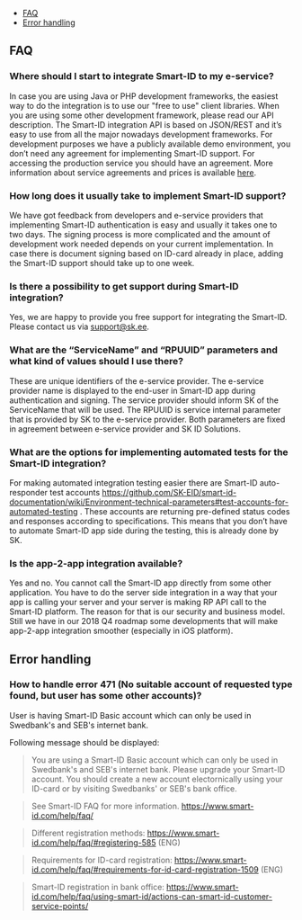 
* [FAQ](#faq)
* [Error handling](#error-handling)

## FAQ
### Where should I start to integrate Smart-ID to my e-service?
In case you are using Java or PHP development frameworks, the easiest way to do the integration is to use our "free to use" client libraries. When you are using some other development framework, please read our API description. The Smart-ID integration API is based on JSON/REST and it’s easy to use from all the major nowadays development frameworks. For development purposes we have a publicly available demo environment, you don’t need any agreement for implementing Smart-ID support. For accessing the production service you should have an agreement. More information about service agreements and prices is available [here](https://www.smart-id.com/e-service-providers/).

### How long does it usually take to implement Smart-ID support?
We have got feedback from developers and e-service providers that implementing Smart-ID authentication is easy and usually it takes one to two days. The signing process is more complicated and the amount of development work needed depends on your current implementation. In case there is document signing based on ID-card already in place, adding the Smart-ID support should take up to one week.

### Is there a possibility to get support during Smart-ID integration?
Yes, we are happy to provide you free support for integrating the Smart-ID. Please contact us via support@sk.ee.

### What are the “ServiceName” and “RPUUID” parameters and what kind of values should I use there?
These are unique identifiers of the e-service provider. The e-service provider name is displayed to the end-user in Smart-ID app during authentication and signing. The service provider should inform SK of the ServiceName that will be used. The RPUUID is service internal parameter that is provided by SK to the e-service provider. Both parameters are fixed in agreement between e-service provider and SK ID Solutions.
 
### What are the options for implementing automated tests for the Smart-ID integration?
For making automated integration testing easier there are Smart-ID auto-responder test accounts https://github.com/SK-EID/smart-id-documentation/wiki/Environment-technical-parameters#test-accounts-for-automated-testing . These accounts are returning pre-defined status codes and responses according to specifications. This means that you don’t have to automate Smart-ID app side during the testing, this is already done by SK.

### Is the app-2-app integration available?
Yes and no. You cannot call the Smart-ID app directly from some other application. You have to do the server side integration in a way that your app is calling your server and your server is making RP API call to the Smart-ID platform. The reason for that is our security and business model.
Still we have in our 2018 Q4 roadmap some developments that will make app-2-app integration smoother (especially in iOS platform).

## Error handling
### How to handle error 471 (No suitable account of requested type found, but user has some other accounts)?
User is having Smart-ID Basic account which can only be used in Swedbank's and SEB's internet bank.

Following message should be displayed:

> You are using a Smart-ID Basic account which can only be used in Swedbank's and SEB's internet bank.
> Please upgrade your Smart-ID account. You should create a new account electornically using your ID-card or by visiting Swedbanks' or SEB's bank office. 

> See Smart-ID FAQ for more information. 
> https://www.smart-id.com/help/faq/ 

> Different registration methods: 
> https://www.smart-id.com/help/faq/#registering-585 (ENG) 

> Requirements for ID-card registration: 
> https://www.smart-id.com/help/faq/#requirements-for-id-card-registration-1509 (ENG) 

> Smart-ID registration in bank office:
> https://www.smart-id.com/help/faq/using-smart-id/actions-can-smart-id-customer-service-points/